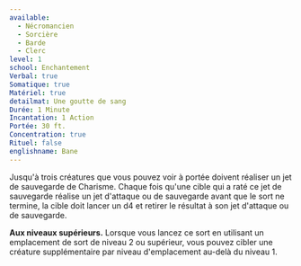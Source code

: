```yaml
---
available:
  - Nécromancien
  - Sorcière
  - Barde
  - Clerc
level: 1
school: Enchantement
Verbal: true
Somatique: true
Matériel: true
detailmat: Une goutte de sang
Durée: 1 Minute
Incantation: 1 Action
Portée: 30 ft.
Concentration: true
Rituel: false
englishname: Bane
---
```

Jusqu'à trois créatures que vous pouvez voir à portée doivent réaliser un jet de sauvegarde de Charisme. Chaque fois qu'une cible qui a raté ce jet de sauvegarde réalise un jet d'attaque ou de sauvegarde avant que le sort ne termine, la cible doit lancer un d4 et retirer le résultat à son jet d'attaque ou de sauvegarde.

**Aux niveaux supérieurs.** Lorsque vous lancez ce sort en utilisant un emplacement de sort de niveau 2 ou supérieur, vous pouvez cibler une créature supplémentaire par niveau d'emplacement au-delà du niveau 1.
